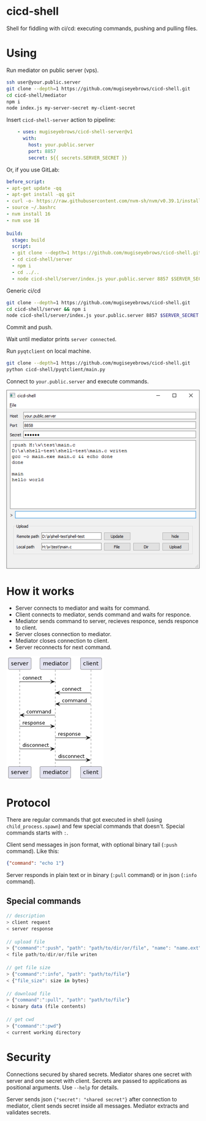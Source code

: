 # cicd-shell

Shell for fiddling with ci/cd: executing commands, pushing and pulling files.

# Using

Run mediator on public server (vps).

```bash
ssh user@your.public.server
git clone --depth=1 https://github.com/mugiseyebrows/cicd-shell.git
cd cicd-shell/mediator
npm i
node index.js my-server-secret my-client-secret
```

Insert `cicd-shell-server` action to pipeline:

```yaml
    - uses: mugiseyebrows/cicd-shell-server@v1
      with:
        host: your.public.server
        port: 8857
        secret: ${{ secrets.SERVER_SECRET }}
```

Or, if you use GitLab:

```yaml
before_script:
- apt-get update -qq
- apt-get install -qq git
- curl -o- https://raw.githubusercontent.com/nvm-sh/nvm/v0.39.1/install.sh | bash
- source ~/.bashrc
- nvm install 16
- nvm use 16

build:
  stage: build
  script:
  - git clone --depth=1 https://github.com/mugiseyebrows/cicd-shell.git
  - cd cicd-shell/server
  - npm i
  - cd ../..
  - node cicd-shell/server/index.js your.public.server 8857 $SERVER_SECRET
```

Generic ci/cd

```bash
git clone --depth=1 https://github.com/mugiseyebrows/cicd-shell.git
cd cicd-shell/server && npm i
node cicd-shell/server/index.js your.public.server 8857 $SERVER_SECRET
```

Commit and push.

Wait until mediator prints `server connected`.

Run `pyqtclient` on local machine. 

```bash
git clone --depth=1 https://github.com/mugiseyebrows/cicd-shell.git
python cicd-shell/pyqtclient/main.py
```

Connect to `your.public.server` and execute commands.

![image](images/pyqtclient.png)

# How it works

- Server connects to mediator and waits for command.
- Client connects to mediator, sends command and waits for responce. 
- Mediator sends command to server, recieves responce, sends responce to client.
- Server closes connection to mediator. 
- Mediator closes connection to client.
- Server reconnects for next command.

![image](images/sequence-diagram.png)

# Protocol

There are regular commands that got executed in shell (using `child_process.spawn`) and few special commands that doesn't. Special commands starts with `:`.

Client send messages in json format, with optional binary tail (`:push` command). Like this:

```json
{"command": "echo 1"}
```

Server responds in plain text or in binary (`:pull` command) or in json (`:info` command).

## Special commands

```javascript
// description
> client request
< server response

// upload file
> {"command":":push", "path": "path/to/dir/or/file", "name": "name.ext", "file_size": size in bytes}binary data (file contents)
< file path/to/dir/or/file writen

// get file size
> {"command":":info", "path": "path/to/file"} 
< {"file_size": size in bytes}

// download file
> {"command":":pull", "path": "path/to/file"}
< binary data (file contents)

// get cwd
> {"command":":pwd"}
< current working directory
```

# Security

Connections secured by shared secrets. Mediator shares one secret with server and one secret with client. Secrets are passed to applications as positional arguments. Use `--help` for details.

Server sends json `{"secret": "shared secret"}` after connection to mediator, client sends secret inside all messages. Mediator extracts and validates secrets.